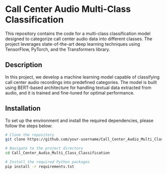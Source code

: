 # Call Center Audio Multi-Class Classification

This repository contains the code for a multi-class classification model designed to categorize call center audio data into different classes. The project leverages state-of-the-art deep learning techniques using TensorFlow, PyTorch, and the Transformers library.

## Description

In this project, we develop a machine learning model capable of classifying call center audio recordings into predefined categories. The model is built using BERT-based architecture for handling textual data extracted from audio, and it is trained and fine-tuned for optimal performance.

## Installation

To set up the environment and install the required dependencies, please follow the steps below:

```bash
# Clone the repository
git clone https://github.com/your-username/Call_Center_Audio_Multi_Class_Classification.git

# Navigate to the project directory
cd Call_Center_Audio_Multi_Class_Classification

# Install the required Python packages
pip install -r requirements.txt
